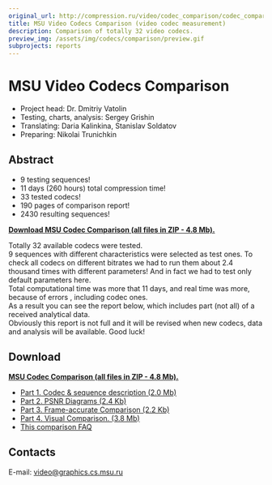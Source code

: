 ```yaml
---
original_url: http://compression.ru/video/codec_comparison/codec_comparison_en.html
title: MSU Video Codecs Comparison (video codec measurement)
description: Comparison of totally 32 video codecs.
preview_img: /assets/img/codecs/comparison/preview.gif
subprojects: reports
---
```


# MSU Video Codecs Comparison

* Project head: Dr. Dmitriy Vatolin  
* Testing, charts, analysis: Sergey Grishin  
* Translating: Daria Kalinkina, Stanislav Soldatov  
* Preparing: Nikolai Trunichkin

## Abstract

-   9 testing sequences!
-   11 days (260 hours) total compression time!
-   33 tested codecs!
-   190 pages of comparison report!
-   2430 resulting sequences!

**[Download MSU Codec Comparison (all files in ZIP - 4.8
Mb).](http://compression.ru/video/codec_comparison/pdf/english/MSU_Codec_Comparison.zip)**

Totally 32 available codecs were tested.  
9 sequences with different characteristics were selected as test ones.
To check all codecs on different bitrates we had to run them about 2.4
thousand times with different parameters! And in fact we had to test
only default parameters here.  
Total computational time was more that 11 days, and real time was more,
because of errors , including codec ones.  
As a result you can see the report below, which includes part (not all)
of a received analytical data.  
Obviously this report is not full and it will be revised when new
codecs, data and analysis will be available. Good luck!

## Download

**[MSU Codec Comparison (all files in ZIP - 4.8
Mb).](http://compression.ru/video/codec_comparison/pdf/english/MSU_Codec_Comparison.zip)**

-   [Part 1. Codec & sequence description (2.0
    Mb)](http://compression.ru/video/codec_comparison/pdf/english/msu_codec_tests_1_methodology.pdf)
-   [Part 2. PSNR Diagrams (2.4
    Kb)](http://compression.ru/video/codec_comparison/pdf/english/msu_codec_tests_2_psnr.pdf)
-   [Part 3. Frame-accurate Comparison (2.2
    Kb)](http://compression.ru/video/codec_comparison/pdf/english/msu_codec_tests_3_by_frames.pdf)
-   [Part 4. Visual Comparison. (3.8
    Mb)](http://compression.ru/video/codec_comparison/pdf/english/msu_codec_tests_4_visual.pdf)
-   [This comparison
    FAQ](/codecs/faq-2004.html)

## Contacts

E-mail: <video@graphics.cs.msu.ru>
